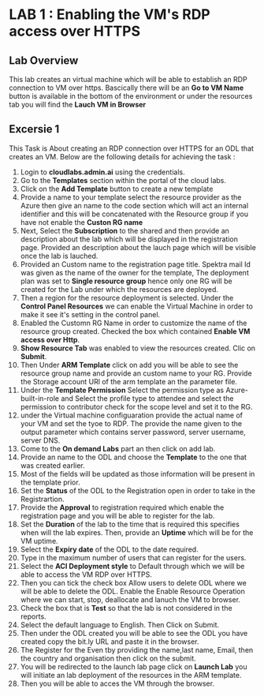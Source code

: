 # LAB 1 : Enabling the VM's RDP access over HTTPS
## Lab Overview
This lab creates an virtual machine which will be able to establish an RDP connection to VM over https. Bascically there will be an **Go to VM Name** button is available in the bottom of the environment or under the resources tab you will find the **Lauch VM in Browser**
## Excersie 1 
This Task is About creating an RDP connection over HTTPS for an ODL that creates an VM. Below are the following details for achieving the task : 
1. Login to **cloudlabs.admin.ai** using the credentials.
2. Go to the **Templates** section within the portal of the cloud labs.
3. Click on the **Add Template** button to create a new template 
4. Provide a name to your template select the resource provider as the Azure then give an name to the code section which will act an internal identifier and this will be concatenated with the Resource group if you have not enable the **Custon RG name**
5. Next, Select the **Subscription** to the shared and then provide an description about the lab which will be displayed in the registration page. Provided an description about the lauch page which will be visible once the lab is lauched.
6. Provided an Custom name to the registration page title. Spektra mail Id was given as the name of the owner for the template, The deployment plan was set to **Single resource group** hence only one RG will be created for the Lab under which the resources are deployed.
7. Then a region for the resource deployment is selected. Under the **Control Panel Resources** we can enable the Virtual Machine in order to make it see it's setting in the control panel.
8. Enabled the Customn RG Name in order to customize the name of the resource group created. Checked the box which contained **Enable VM access over Http**.
9. **Show Resource Tab** was enabled to view the resources created. Clic on **Submit**.
10. Then Under **ARM Template** click on add you will be able to see the resource group name and provide an custom name to your RG. Provide the Storage account URl of the arm template an the parameter file.
11. Under the **Template Permission** Select the permission type as Azure-built-in-role and Select the profile type to attendee and select the permission to contributor check for the scope level and set it to the RG.
12. under the Virtual machine configuaration provide the actual name of your VM and set the tyoe to RDP. The provide the name given to the output parameter which contains server password, server username, server DNS.
13. Come to the **On demand Labs** part an then click on add lab. 
14. Provide an name to the ODL and choose the **Template** to the one that was created earlier.
15. Most of the fields will be updated as those information will be present in the template prior.
16. Set the **Status** of the ODL to the Registration open in order to take in the Registrartion.
17. Provide the **Approval** to registration required which enable the registration page and you will be able to register for the lab.
18. Set the **Duration** of the lab to the time that is required this specifies when will the lab expires. Then, provide an **Uptime** which will be for the VM uptime.
19. Select the **Expiry date** of the ODL to the date required. 
20. Type in the maximum number of users that can register for the users. 
21. Select the **ACI Deployment style** to Default through which we will be able to access the VM RDP over HTTPS.
22. Then you can tick the check box Allow users to delete ODL where we will be able to delete the ODL. Enable the Enable Resource Operation where we can start, stop, deallocate and lanuch the VM to browser. 
23. Check the box that is **Test** so that the lab is not considered in the reports.    
24. Select the default language to English. Then Click on Submit.
25. Then under the ODL created you will be able to see the ODL you have created copy the bit.ly URL and paste it in the browser. 
26. The Register for the Even tby providing the name,last name, Email, then the country and organisation then click on the submit.
27. You will be redirected to the launch lab page click on **Launch Lab** you will initiate  an lab deployment of the resources in the ARM template.
28. Then you will be able to acces the VM through the browser. 
